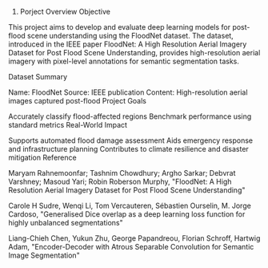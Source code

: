1. Porject Overview
Objective

This project aims to develop and evaluate deep learning models for post-flood scene understanding using the FloodNet dataset. The dataset, introduced in the IEEE paper FloodNet: A High Resolution Aerial Imagery Dataset for Post Flood Scene Understanding, provides high-resolution aerial imagery with pixel-level annotations for semantic segmentation tasks.

Dataset Summary

Name: FloodNet
Source: IEEE publication
Content: High-resolution aerial images captured post-flood
Project Goals

Accurately classify flood-affected regions
Benchmark performance using standard metrics
Real-World Impact

Supports automated flood damage assessment
Aids emergency response and infrastructure planning
Contributes to climate resilience and disaster mitigation
Reference

Maryam Rahnemoonfar; Tashnim Chowdhury; Argho Sarkar; Debvrat Varshney; Masoud Yari; Robin Roberson Murphy, "FloodNet: A High Resolution Aerial Imagery Dataset for Post Flood Scene Understanding"

Carole H Sudre, Wenqi Li, Tom Vercauteren, Sébastien Ourselin, M. Jorge Cardoso, "Generalised Dice overlap as a deep learning loss function for highly unbalanced segmentations"

Liang-Chieh Chen, Yukun Zhu, George Papandreou, Florian Schroff, Hartwig Adam, "Encoder-Decoder with Atrous Separable Convolution for Semantic Image Segmentation"
